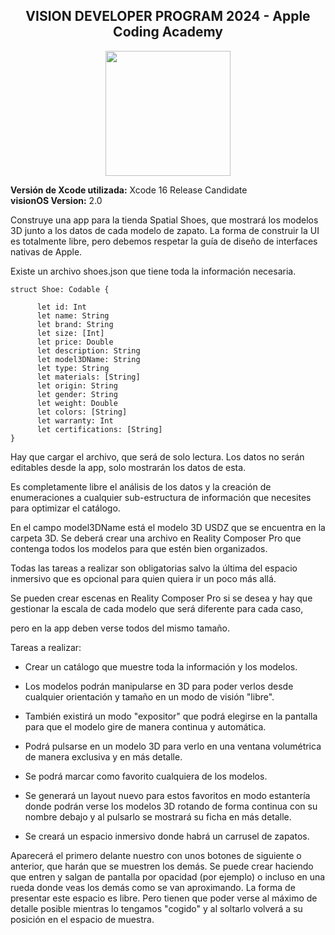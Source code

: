 <h2 align="center"> VISION DEVELOPER PROGRAM 2024 - Apple Coding Academy  </h2>

<p align="center">
  <img src="https://github.com/user-attachments/assets/4581be55-7212-48b2-9fae-b0f8742a1a5b" width="200"/>
</p>


**Versión de Xcode utilizada:** Xcode 16 Release Candidate  
**visionOS Version:** 2.0

Construye una app para la tienda Spatial Shoes, que mostrará los modelos 3D junto a los datos de cada modelo de zapato. La forma de construir la UI es totalmente libre, pero debemos respetar la guía de diseño de interfaces nativas de Apple.

Existe un archivo shoes.json que tiene toda la información necesaria.
```
struct Shoe: Codable {

      let id: Int
      let name: String
      let brand: String
      let size: [Int]
      let price: Double
      let description: String
      let model3DName: String
      let type: String
      let materials: [String]
      let origin: String
      let gender: String
      let weight: Double
      let colors: [String]
      let warranty: Int
      let certifications: [String]
}
```
Hay que cargar el archivo, que será de solo lectura. Los datos no serán editables desde la app, solo mostrarán los datos de esta.

Es completamente libre el análisis de los datos y la creación de enumeraciones a cualquier sub-estructura de información que necesites para optimizar el catálogo.

En el campo model3DName está el modelo 3D USDZ que se encuentra en la carpeta 3D. Se deberá crear una archivo en Reality Composer Pro que contenga todos los modelos para que estén bien organizados.

Todas las tareas a realizar son obligatorias salvo la última del espacio inmersivo que es opcional para quien quiera ir un poco más allá.

Se pueden crear escenas en Reality Composer Pro si se desea y hay que gestionar la escala de cada modelo que será diferente para cada caso,

pero en la app deben verse todos del mismo tamaño.

Tareas a realizar:

- Crear un catálogo que muestre toda la información y los modelos.

- Los modelos podrán manipularse en 3D para poder verlos desde cualquier orientación y tamaño en un modo de visión "libre".

- También existirá un modo "expositor" que podrá elegirse en la pantalla para que el modelo gire de manera continua y automática.

- Podrá pulsarse en un modelo 3D para verlo en una ventana volumétrica de manera exclusiva y en más detalle.

- Se podrá marcar como favorito cualquiera de los modelos.

- Se generará un layout nuevo para estos favoritos en modo estantería donde podrán verse los modelos 3D rotando de forma continua con su nombre debajo y al pulsarlo se mostrará su ficha en más detalle.

- Se creará un espacio inmersivo donde habrá un carrusel de zapatos.

Aparecerá el primero delante nuestro con unos botones de siguiente o anterior, que harán que se muestren los demás. Se puede crear haciendo que entren y salgan de pantalla por opacidad (por ejemplo) o incluso en una rueda donde veas los demás como se van aproximando. La forma de presentar este espacio es libre. Pero tienen que poder verse al máximo de detalle posible mientras lo tengamos "cogido" y al soltarlo volverá a su posición en el espacio de muestra.
